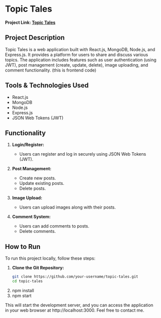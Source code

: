# Topic Tales
**Project Link: [Topic Tales](https://topictales479.onrender.com/)**

## Project Description

Topic Tales is a web application built with React.js, MongoDB, Node.js, and Express.js. It provides a platform for users to share and discuss various topics. The application includes features such as user authentication (using JWT), post management (create, update, delete), image uploading, and comment functionality.
(this is frontend code)
## Tools & Technologies Used

- React.js
- MongoDB
- Node.js
- Express.js
- JSON Web Tokens (JWT)

## Functionality

1. **Login/Register:**
   - Users can register and log in securely using JSON Web Tokens (JWT).

2. **Post Management:**
   - Create new posts.
   - Update existing posts.
   - Delete posts.

3. **Image Upload:**
   - Users can upload images along with their posts.

4. **Comment System:**
   - Users can add comments to posts.
   - Delete comments.

## How to Run

To run this project locally, follow these steps:

1. **Clone the Git Repository:**
   ```bash
   git clone https://github.com/your-username/topic-tales.git
   cd topic-tales
2. npm install
3. npm start
   
This will start the development server, and you can access the application in your web browser at http://localhost:3000.
Feel free to contact me.
